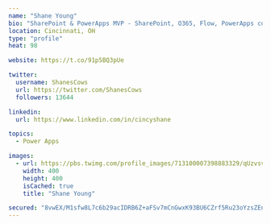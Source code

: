 ```yaml
---
name: "Shane Young"
bio: "SharePoint & PowerApps MVP - SharePoint, O365, Flow, PowerApps consulting? @PowerApps911 | Pure Snark? You found it."
location: Cincinnati, OH
type: "profile"
heat: 98

website: https://t.co/91p5BQ3pUe

twitter:
  username: ShanesCows
  url: https://twitter.com/ShanesCows
  followers: 13644

linkedin:
  url: https://www.linkedin.com/in/cincyshane

topics:
  - Power Apps

images:
  - url: https://pbs.twimg.com/profile_images/713100007398883329/qUzvsvQ3_400x400.jpg
    width: 400
    height: 400
    isCached: true
    title: "Shane Young"

secured: "8vwEX/M1sfw8L7c6b29acIDRB6Z+aFSv7mCnGwxK93BU6CZrf5Ru23oYzsZEnfJg6v0dKUGv1C4kF5aEhJk8OqEBKdwkNgGPg4NfxnKaBbJKK0exb31x2rnsZ9FU1i/w5xGagBu0H+8PpiWAlz0OArPOeyYmG6zMWJQzGfd1BXkZDU8K4rjT2EVoDMZeRmx8Ghlp+bRVR8J2psQWTD3bLD5Hbjl8LXY14pHhAd/aWIZiff0w1HFz9XndTALn5iXzskl3UUFUcsbRWSr6C+7D0swhfNKl1sevVTFVDc+7hp4qZgKE8r4KNNiV2IjLP3LdmYCNi90pFzf+9BejmwGy0Zs8K9qPiXqW91f915Oovm8ddE6jwx16SM4v2helynY0gF5i00IrqJ30WG+8vbiOOSuUi3F7vJkJpD0cTn3wQ+4=;I6vET1Xa2pBT/fbqSbVx+w=="
---
```


